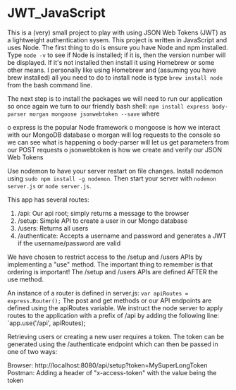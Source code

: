 # JWT_JavaScript

This is a (very) small project to play with using JSON Web Tokens (JWT) as a lightweight authentication sysem. This project is written in JavaScript and uses Node.  The first thing to do is ensure you have Node and npm installed.
Type `node -v` to see if Node is installed; if it is, then the version number will be displayed. If it's not installed then install it using Homebrew or some
other means. I personally like using Homebrew and (assuming you have brew installed) all you need to do to install node is type `brew install node` from the 
bash command line. 

The next step is to install the packages we will need to run our application so once again we turn to our friendly bash shell:  `npm install express body-parser morgan mongoose jsonwebtoken --save` where


o  express is the popular Node framework
o  mongoose is how we interact with our MongoDB database
o  morgan will log requests to the console so we can see what is happening
o  body-parser will let us get parameters from our POST requests
o  jsonwebtoken is how we create and verify our JSON Web Tokens


Use nodemon to have your server restart on file changes. Install nodemon using `sudo npm install -g nodemon`. Then start your server with `nodemon server.js`
or `node server.js`. 

This app has several routes:

1.  /api: Our api root; simply returns a message to the browser
2.  /setup: Simple API to create a user in our Mongo database
3.  /users:  Returns all users
4.  /authenticate: Accepts a username and password and generates a JWT if the username/password are valid

We have chosen to restrict access to the /setup and /users APIs by implementing a "use" method. The important thing to remember is that ordering is important! The /setup and /users APIs are defined AFTER the use method.

An instance of a router is defined in server.js:  `var apiRoutes = express.Router();` The post and get methods or our API endpoints are defined using the apiRoutes variable. We instruct the node server to apply routes to the application with a prefix of /api by adding the following line:  `app.use('/api', apiRoutes); 

Retrieving users or creating a new user requires a token. The token can be generated using the /authenticate endpoint which can then be passed in one of two ways:

Browser:  http://localhost:8080/api/setup?token=MySuperLongToken
Postman:  Adding a header of "x-access-token" with the value being the token

